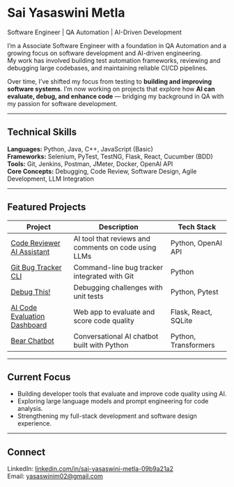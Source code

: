 # Sai Yasaswini Metla  
Software Engineer | QA Automation | AI-Driven Development  

I’m a Associate Software Engineer with a foundation in QA Automation and a growing focus on software development and AI-driven engineering.  
My work has involved building test automation frameworks, reviewing and debugging large codebases, and maintaining reliable CI/CD pipelines.  

Over time, I’ve shifted my focus from testing to **building and improving software systems**. I’m now working on projects that explore how **AI can evaluate, debug, and enhance code** — bridging my background in QA with my passion for software development.  

---

## Technical Skills
**Languages:** Python, Java, C++, JavaScript (Basic)  
**Frameworks:** Selenium, PyTest, TestNG, Flask, React, Cucumber (BDD)  
**Tools:** Git, Jenkins, Postman, JMeter, Docker, OpenAI API  
**Core Concepts:** Debugging, Code Review, Software Design, Agile Development, LLM Integration  

---

## Featured Projects
| Project | Description | Tech Stack |
|----------|--------------|-------------|
| [Code Reviewer AI Assistant](https://github.com/yasaswini-m/code-review-ai-assistant) | AI tool that reviews and comments on code using LLMs | Python, OpenAI API |
| [Git Bug Tracker CLI](https://github.com/yasaswini-m/git-bug-tracker) | Command-line bug tracker integrated with Git | Python |
| [Debug This!](https://github.com/yasaswini-m/debug-this-python) | Debugging challenges with unit tests | Python, Pytest |
| [AI Code Evaluation Dashboard](https://github.com/yasaswini-m/ai-code-eval-dashboard) | Web app to evaluate and score code quality | Flask, React, SQLite |
| [Bear Chatbot](https://github.com/yasaswini-m/bear-chatbot) | Conversational AI chatbot built with Python | Python, Transformers |

---

## Current Focus
- Building developer tools that evaluate and improve code quality using AI.  
- Exploring large language models and prompt engineering for code analysis.  
- Strengthening my full-stack development and software design experience.  

---

## Connect
LinkedIn: [linkedin.com/in/sai-yasaswini-metla-09b9a21a2](https://www.linkedin.com/in/sai-yasaswini-metla-09b9a21a2/)  
Email: yasaswinim02@gmail.com

